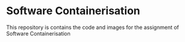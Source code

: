 # Software Containerisation
This repository is contains the code and images for the assignment of Software Containerisation 

